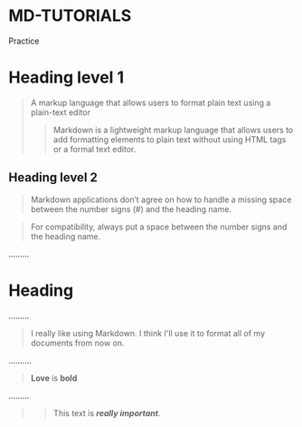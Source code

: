 # MD-TUTORIALS
Practice 
# Heading level 1



>A markup language that allows users to format plain text using a plain-text editor
>>Markdown is a lightweight markup language that allows users to add formatting elements to plain text without using HTML tags or a formal text editor.

<h2>Heading level 2</h2>

>Markdown applications don’t agree on how to handle a missing space between the number signs (#) and the heading name.

>For compatibility, always put a space between the number signs and the heading name.

.........

# Heading

.........

>I really like using Markdown.
>I think I'll use it to format all of my documents from now on.

..........

>**Love** is **bold**

.........

>>This text is ***really important***.
